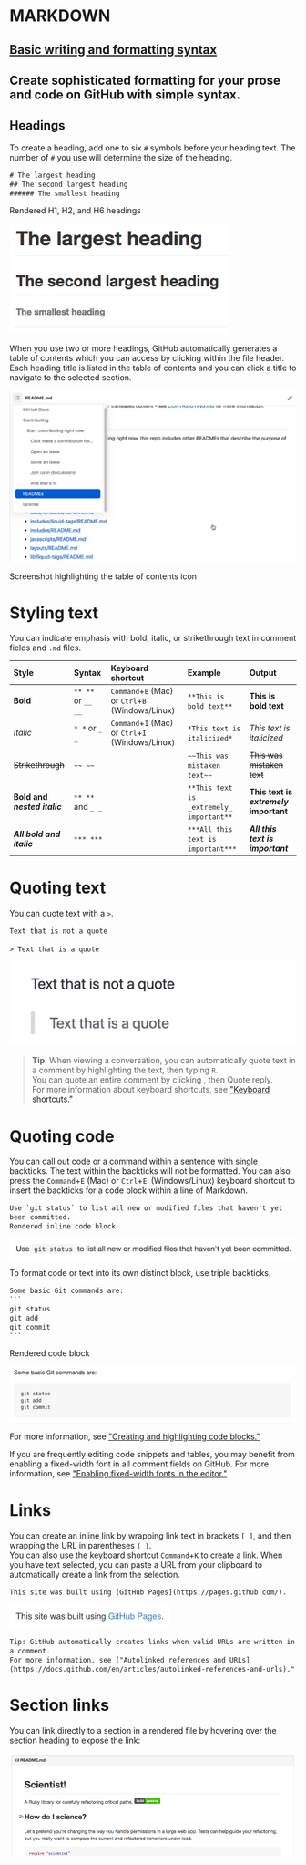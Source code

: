 
# MARKDOWN
## [Basic writing and formatting syntax](https://docs.github.com/en/get-started/writing-on-github/getting-started-with-writing-and-formatting-on-github/basic-writing-and-formatting-syntax)
## Create sophisticated formatting for your prose and code on GitHub with simple syntax.
## Headings
To create a heading, add one to six `#` symbols before your heading text. The number of `#` you use will determine the size of the heading.

```
# The largest heading
## The second largest heading
###### The smallest heading
```
Rendered H1, H2, and H6 headings

![Headings](./image/headings-rendered.png)

When you use two or more headings, GitHub automatically generates a table of contents which you can access by clicking  within the file header. Each heading title is listed in the table of contents and you can click a title to navigate to the selected section.

![headings](./image/headings_toc.png)

Screenshot highlighting the table of contents icon

# Styling text
You can indicate emphasis with bold, italic, or strikethrough text in comment fields and `.md` files.

|Style	|Syntax	|Keyboard shortcut	|Example	|Output|
|:------ |:------|:------ |:------ |:------|
|**Bold**|	`** **` or `__ __	`|`Command`+`B` (Mac) or `Ctrl`+`B` (Windows/Linux)	|`**This is bold text**`|	**This is bold text** |
|*Italic*|`* *` or `_ _`| `Command`+`I` (Mac) or `Ctrl`+`I` (Windows/Linux) | `*This text is italicized*` | *This text is italicized* |
|~~Strikethrough~~|`~~ ~~`|  | `~~This was mistaken text~~` | ~~This was mistaken text~~ |
|**Bold and _nested italic_**| `** **` and `_ _` |  | `**This text is _extremely_ important**` | **This text is _extremely_ important** |
|***All bold and italic***| `*** ***` |  | `***All this text is important***` | ***All this text is important*** |

# Quoting text
You can quote text with a `>`.
```
Text that is not a quote

> Text that is a quote
```

![Quoting text](./image/quoted-text-rendered.png)


>**Tip**: When viewing a conversation, you can automatically quote text in a comment by highlighting the text, then typing `R`. <br>
> You can quote an entire comment by clicking , then Quote reply. <br> For more information about keyboard shortcuts, see ["Keyboard shortcuts."](https://docs.github.com/en/articles/keyboard-shortcuts)

# Quoting code
You can call out code or a command within a sentence with single backticks. 
The text within the backticks will not be formatted. 
You can also press the `Command`+`E` (Mac) or `Ctrl`+`E `(Windows/Linux) keyboard shortcut to insert the backticks for a code block within a line of Markdown.
```
Use `git status` to list all new or modified files that haven't yet been committed.
Rendered inline code block
```
![Quoting code](./image/inline-code-rendered.png)

To format code or text into its own distinct block, use triple backticks.

````
Some basic Git commands are:
```
git status
git add
git commit
```

````

Rendered code block

![code-block-rendered](./image/code-block-rendered.png)

For more information, see ["Creating and highlighting code blocks."](https://docs.github.com/en/articles/creating-and-highlighting-code-blocks)

If you are frequently editing code snippets and tables, you may benefit from enabling a fixed-width font in all comment fields on GitHub. 
For more information, see ["Enabling fixed-width fonts in the editor."](https://docs.github.com/en/github/writing-on-github/getting-started-with-writing-and-formatting-on-github/about-writing-and-formatting-on-github#enabling-fixed-width-fonts-in-the-editor)

# Links
You can create an inline link by wrapping link text in brackets `[ ]`, and then wrapping the URL in parentheses `( )`. <br>
You can also use the keyboard shortcut `Command`+`K` to create a link. 
When you have text selected, you can paste a URL from your clipboard to automatically create a link from the selection.

```
This site was built using [GitHub Pages](https://pages.github.com/).
```
![Links](./image/link-rendered.png)

```
Tip: GitHub automatically creates links when valid URLs are written in a comment. 
For more information, see ["Autolinked references and URLs](https://docs.github.com/en/articles/autolinked-references-and-urls)."
```

# Section links
You can link directly to a section in a rendered file by hovering over the section heading to expose the link:

![Section link within the README file for the github/scientist repository](./image/readme-links.png)

